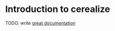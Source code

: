 # Introduction to cerealize

TODO: write [great documentation](http://jacobian.org/writing/great-documentation/what-to-write/)
